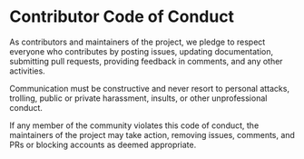 # Contributor Code of Conduct

As contributors and maintainers of the project, we pledge to respect everyone who contributes by posting issues, updating documentation, submitting pull requests, providing feedback in comments, and any other activities.

Communication must be constructive and never resort to personal attacks, trolling, public or private harassment, insults, or other unprofessional conduct.

If any member of the community violates this code of conduct, the maintainers of the project may take action, removing issues, comments, and PRs or blocking accounts as deemed appropriate.
